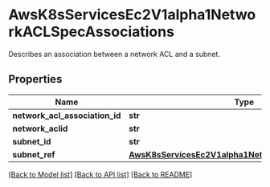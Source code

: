 # AwsK8sServicesEc2V1alpha1NetworkACLSpecAssociations

Describes an association between a network ACL and a subnet.
## Properties
Name | Type | Description | Notes
------------ | ------------- | ------------- | -------------
**network_acl_association_id** | **str** |  | [optional] 
**network_aclid** | **str** |  | [optional] 
**subnet_id** | **str** |  | [optional] 
**subnet_ref** | [**AwsK8sServicesEc2V1alpha1NetworkACLSpecSubnetRef**](AwsK8sServicesEc2V1alpha1NetworkACLSpecSubnetRef.md) |  | [optional] 

[[Back to Model list]](../README.md#documentation-for-models) [[Back to API list]](../README.md#documentation-for-api-endpoints) [[Back to README]](../README.md)


